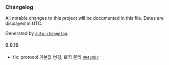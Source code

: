 ### Changelog

All notable changes to this project will be documented in this file. Dates are displayed in UTC.

Generated by [`auto-changelog`](https://github.com/CookPete/auto-changelog).

#### 0.0.16

- fix: protocol 기본값 변경, 로직 분리 [`09420b7`](https://github.com/ko-devHong/react-native-mqtt/commit/09420b7de148e4218889da02a5b7184ca552c27a)
